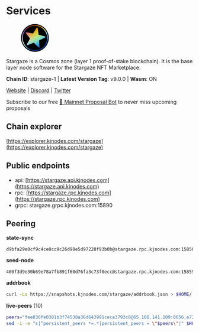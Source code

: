 # Services

<figure><img src="https://raw.githubusercontent.com/kj89/cosmos-images/main/logos/stargaze.png" alt=""><figcaption></figcaption></figure>

Stargaze is a Cosmos zone (layer 1 proof-of-stake blockchain).  It is the base layer node software for the Stargaze NFT Marketplace.

**Chain ID**: stargaze-1 | **Latest Version Tag**: v9.0.0 | **Wasm**: ON

[Website](https://www.stargaze.zone) | [Discord](https://discord.gg/stargaze) | [Twitter](https://twitter.com/stargazezone)



Subscribe to our free [🤖 Mainnet Proposal Bot](https://t.me/kjnodes_proposal_bot) to never miss upcoming proposals


## Chain explorer
[https://explorer.kjnodes.com/stargaze](https://explorer.kjnodes.com/stargaze)

## Public endpoints

* api: [https://stargaze.api.kjnodes.com](https://stargaze.api.kjnodes.com)
* rpc: [https://stargaze.rpc.kjnodes.com](https://stargaze.rpc.kjnodes.com)
* grpc: stargaze.grpc.kjnodes.com:15890

## Peering

**state-sync**

```text
d9bfa29e0cf9c4ce0cc9c26d98e5d97228f93b0b@stargaze.rpc.kjnodes.com:15856
```

**seed-node**

```text
400f3d9e30b69e78a7fb891f60d76fa3c73f0ecc@stargaze.rpc.kjnodes.com:15859
```

**addrbook**
```bash
curl -Ls https://snapshots.kjnodes.com/stargaze/addrbook.json > $HOME/.starsd/config/addrbook.json
```

**live-peers** (10)
```bash
peers="fee838fe0381b3f74538a36d643991ceca3793c8@65.108.141.109:8656,e726816f42831689eab9378d5d577f1d06d25716@23.88.22.11:26656,b1ddf96ff6db5cfe77fa9c88dc2925f4525d0a02@141.94.141.144:56656,bae0d94b8f0f3dc8ea167a764e119c01dc2456f0@66.206.6.58:26656,6f8eddb672e93eb3362a7cb1c843a4e26af71ebc@149.202.72.186:26629,0edce41e754e9bb9a228d4d2b0878713f6bd6de9@65.108.99.169:26656,ebc272824924ea1a27ea3183dd0b9ba713494f83@195.3.220.136:26986,cd0e1ec85c6d9ab8304cbb387d531aaedc1efab1@211.219.19.72:26656,d9bfa29e0cf9c4ce0cc9c26d98e5d97228f93b0b@65.109.88.38:15856,ff10ddf3e5853586cfeab268cbab77ccbabf6927@188.166.148.13:26656"
sed -i -e "s|^persistent_peers *=.*|persistent_peers = \"$peers\"|" $HOME/.starsd/config/config.toml
```
